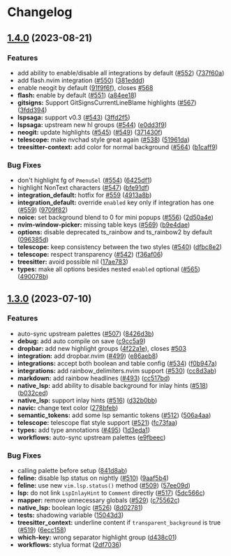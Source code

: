 # Changelog

## [1.4.0](https://github.com/catppuccin/nvim/compare/v1.3.0...v1.4.0) (2023-08-21)


### Features

* add ability to enable/disable all integrations by default ([#552](https://github.com/catppuccin/nvim/issues/552)) ([737f60a](https://github.com/catppuccin/nvim/commit/737f60a3a25c79d9bb9574092f6c6c958a3d747a))
* add flash.nvim integration ([#550](https://github.com/catppuccin/nvim/issues/550)) ([381eddd](https://github.com/catppuccin/nvim/commit/381edddc4ad12126cfa7276818bca07c3d5606ed))
* enable neogit by default ([91f9f6f](https://github.com/catppuccin/nvim/commit/91f9f6fb413caff2bd06e326ec174deee1c1b7a9)), closes [#568](https://github.com/catppuccin/nvim/issues/568)
* **flash:** enable by default ([#551](https://github.com/catppuccin/nvim/issues/551)) ([a84ee18](https://github.com/catppuccin/nvim/commit/a84ee1848bfac4601771805396552bdbaa0a0e91))
* **gitsigns:** Support GitSignsCurrentLineBlame highlights ([#567](https://github.com/catppuccin/nvim/issues/567)) ([3fdd394](https://github.com/catppuccin/nvim/commit/3fdd3942567503d23b65ccc21e7d7757334defd5))
* **lspsaga:** support v0.3 ([#543](https://github.com/catppuccin/nvim/issues/543)) ([3ffd2f5](https://github.com/catppuccin/nvim/commit/3ffd2f511f3dc6c01258923d7170ccaf1445634b))
* **lspsaga:** upstream new hl groups ([#544](https://github.com/catppuccin/nvim/issues/544)) ([e0dd3f9](https://github.com/catppuccin/nvim/commit/e0dd3f9bb1513c98ab4ef9404ea26e18babf858a))
* **neogit:** update highlights ([#545](https://github.com/catppuccin/nvim/issues/545)) ([#549](https://github.com/catppuccin/nvim/issues/549)) ([371430f](https://github.com/catppuccin/nvim/commit/371430f32f2637d2dd5796399b3982d4cada61d8))
* **telescope:** make nvchad style great again ([#538](https://github.com/catppuccin/nvim/issues/538)) ([51961da](https://github.com/catppuccin/nvim/commit/51961da41e8189ca6f9ed73f37dfa83087b4e65c))
* **treesitter-context:** add color for normal background ([#564](https://github.com/catppuccin/nvim/issues/564)) ([b1caff9](https://github.com/catppuccin/nvim/commit/b1caff988fb395c0aae585cecff58b1ffa0a21c6))


### Bug Fixes

* don't highlight fg of `PmenuSel` ([#554](https://github.com/catppuccin/nvim/issues/554)) ([6425df1](https://github.com/catppuccin/nvim/commit/6425df128d46f2db2cccf9aa7a66ca2823c1d153))
* highlight NonText characters ([#547](https://github.com/catppuccin/nvim/issues/547)) ([bfe91df](https://github.com/catppuccin/nvim/commit/bfe91dfb3a19ffd4445e43611fcde68acbb3fed4))
* **integration_default:** hotfix for [#559](https://github.com/catppuccin/nvim/issues/559) ([4913a8b](https://github.com/catppuccin/nvim/commit/4913a8b47554a89a71ed44da39fc1f6e5c2841c3))
* **integration_default:** override `enabled` key only if integration has one ([#559](https://github.com/catppuccin/nvim/issues/559)) ([9709f82](https://github.com/catppuccin/nvim/commit/9709f8251a40e874238d6f9436cf4fba654b60e1))
* **noice:** set background blend to 0 for mini popups ([#556](https://github.com/catppuccin/nvim/issues/556)) ([2d50a4e](https://github.com/catppuccin/nvim/commit/2d50a4e3aecffea4144801bb3c0a3cf7b88fdd6b))
* **nvim-window-picker:** missing table keys ([#569](https://github.com/catppuccin/nvim/issues/569)) ([b9e4dae](https://github.com/catppuccin/nvim/commit/b9e4dae160bf9bc28d4ceb6d29a7e0134b107724))
* **options:** disable deprecated ts_rainbow and ts_rainbow2 by default ([096385d](https://github.com/catppuccin/nvim/commit/096385dd024ecd1332659916fd7f09d7d18d7374))
* **telescope:** keep consistency between the two styles ([#540](https://github.com/catppuccin/nvim/issues/540)) ([dfbc8e2](https://github.com/catppuccin/nvim/commit/dfbc8e2b478a65104d34556698067f2d40f1c227))
* **telescope:** respect transparency ([#542](https://github.com/catppuccin/nvim/issues/542)) ([f36af06](https://github.com/catppuccin/nvim/commit/f36af062e3242f333b12fe9b730053fdda36e000))
* **treesitter:** avoid possible nil ([17ae783](https://github.com/catppuccin/nvim/commit/17ae783b88bb7ae73dc004370473138d9d43ee46))
* **types:** make all options besides nested `enabled` optional ([#565](https://github.com/catppuccin/nvim/issues/565)) ([490078b](https://github.com/catppuccin/nvim/commit/490078b1593c6609e6a50ad5001e7902ea601824))

## [1.3.0](https://github.com/catppuccin/nvim/compare/v1.2.0...v1.3.0) (2023-07-10)


### Features

* auto-sync upstream palettes ([#507](https://github.com/catppuccin/nvim/issues/507)) ([8426d3b](https://github.com/catppuccin/nvim/commit/8426d3bfd55f4dc68ae451a82927d2ff88e47e95))
* **debug:** add auto compile on save ([c9cc5a9](https://github.com/catppuccin/nvim/commit/c9cc5a997f1dae3f35b4bdd62f35958fee363ab4))
* **dropbar:** add new highlight groups ([4f22a1e](https://github.com/catppuccin/nvim/commit/4f22a1e78460ae06e78a1085a8e0e6cc8027aef2)), closes [#503](https://github.com/catppuccin/nvim/issues/503)
* **integration:** add dropbar.nvim ([#499](https://github.com/catppuccin/nvim/issues/499)) ([e86aeb8](https://github.com/catppuccin/nvim/commit/e86aeb8ca0f03e97192074fba9dc6c836f953a83))
* **integrations:** accept both boolean and table config ([#534](https://github.com/catppuccin/nvim/issues/534)) ([f0b947a](https://github.com/catppuccin/nvim/commit/f0b947ab8cfdb9ca7ba6230b30bbc1ed48dd30a1))
* **integrations:** add rainbow_delimiters.nvim support ([#530](https://github.com/catppuccin/nvim/issues/530)) ([cc8d3ab](https://github.com/catppuccin/nvim/commit/cc8d3abc944d78cb6bf2a4cc88871ab383c4da62))
* **markdown:** add rainbow headlines ([#493](https://github.com/catppuccin/nvim/issues/493)) ([cc517bd](https://github.com/catppuccin/nvim/commit/cc517bdcb66a0f8dee90bab10ccdd651fa967bbe))
* **native_lsp:** add ability to disable background for inlay hints ([#518](https://github.com/catppuccin/nvim/issues/518)) ([b032ced](https://github.com/catppuccin/nvim/commit/b032cedb90c42a7bfbfbe2f91479505330f4a396))
* **native_lsp:** support inlay hints ([#516](https://github.com/catppuccin/nvim/issues/516)) ([d32b0bb](https://github.com/catppuccin/nvim/commit/d32b0bb5b1033920de5026e326869838aba856ee))
* **navic:** change text color ([278bfeb](https://github.com/catppuccin/nvim/commit/278bfeb61bd627dc2a8885180a0441a1ebe65a41))
* **semantic_tokens:** add some lsp semantic tokens ([#512](https://github.com/catppuccin/nvim/issues/512)) ([506a4aa](https://github.com/catppuccin/nvim/commit/506a4aa13443e0104ea49b99947cc09488d0791d))
* **telescope:** telescope flat style support ([#521](https://github.com/catppuccin/nvim/issues/521)) ([fc73faa](https://github.com/catppuccin/nvim/commit/fc73faa37bda393e3c4f846fb3e810a6ac8aae16))
* **types:** add type annotations ([#495](https://github.com/catppuccin/nvim/issues/495)) ([1d3eda1](https://github.com/catppuccin/nvim/commit/1d3eda15703ba70f57e94e6451db55914ff7017f))
* **workflows:** auto-sync upstream palettes ([e9fbeec](https://github.com/catppuccin/nvim/commit/e9fbeec106562475e82bae79304b6a421eee73f3))


### Bug Fixes

* calling palette before setup ([841d8ab](https://github.com/catppuccin/nvim/commit/841d8abf3be39de833d95a592a1fbbb1b9851296))
* **feline:** disable lsp status on nightly ([#510](https://github.com/catppuccin/nvim/issues/510)) ([9aaf5b4](https://github.com/catppuccin/nvim/commit/9aaf5b4ce5cd256695d8bbddb65869d19919abde))
* **feline:** use new `vim.lsp.status()` method ([#509](https://github.com/catppuccin/nvim/issues/509)) ([57ee09d](https://github.com/catppuccin/nvim/commit/57ee09dd532bd442b53d65c2b2f35550960981ed))
* **lsp:** do not link `LspInlayHint` to `Comment` directly ([#517](https://github.com/catppuccin/nvim/issues/517)) ([5dc566c](https://github.com/catppuccin/nvim/commit/5dc566c4206f383657d67500253559d3be82c421))
* **mapper:** remove unnecessary globals ([#529](https://github.com/catppuccin/nvim/issues/529)) ([c75562c](https://github.com/catppuccin/nvim/commit/c75562cbc954136f279ced91661251543b6f2a20))
* **native_lsp:** boolean logic ([#526](https://github.com/catppuccin/nvim/issues/526)) ([8d02781](https://github.com/catppuccin/nvim/commit/8d02781a638123394f9bc160aad47a9560a113f9))
* **tests:** shadowing variable ([15043d3](https://github.com/catppuccin/nvim/commit/15043d363729f1ef20e615c41bbd8b7e92c1453e))
* **treesitter_context:** underline content if `transparent_background` is true ([#519](https://github.com/catppuccin/nvim/issues/519)) ([6ecc158](https://github.com/catppuccin/nvim/commit/6ecc158dbf365d2cd290b58993296c42b3111965))
* **which-key:** wrong separator highlight group ([d438c01](https://github.com/catppuccin/nvim/commit/d438c0141609338140b18363a9a1e8eb8bb17130))
* **workflows:** stylua format ([2df7036](https://github.com/catppuccin/nvim/commit/2df7036c5c303c9184869936e40ca18935e4afcb))
